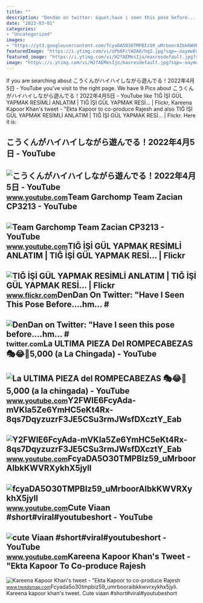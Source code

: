 ```yaml
---
title: ""
description: "Dendan on twitter: &quot;have i seen this pose before....hm... #"
date: "2023-03-01"
categories:
- "Uncategorized"
images:
- "https://yt3.googleusercontent.com/fcyaDA5O30TMPBIz59_uMrboorAIbkKWVRXykhX5jylI_mHsQMtKYRKrSU6WFKQalZc67BxTzAc=s900-c-k-c0x00ffffff-no-rj"
featuredImage: "https://i.ytimg.com/vi/oPb6FcYADA0/hq2.jpg?sqp=-oaymwEoCOADEOgC8quKqQMcGADwAQH4Ac4FgAKACooCDAgAEAEYZSBdKE4wDw==&amp;rs=AOn4CLCUQw-VGHZGEBpxjRVtchxVuCjbhQ"
featured_image: "https://i.ytimg.com/vi/H2fAEMesIjo/maxresdefault.jpg?sqp=-oaymwEmCIAKENAF8quKqQMa8AEB-AH-CYAC0AWKAgwIABABGGUgXyhTMA8=&amp;rs=AOn4CLCJYSghky0o-ilndxvg6fCYAda1ug"
image: "https://i.ytimg.com/vi/H2fAEMesIjo/maxresdefault.jpg?sqp=-oaymwEmCIAKENAF8quKqQMa8AEB-AH-CYAC0AWKAgwIABABGGUgXyhTMA8=&amp;rs=AOn4CLCJYSghky0o-ilndxvg6fCYAda1ug"
---
```


If you are searching about こうくんがハイハイしながら遊んでる！2022年4月5日 - YouTube you've visit to the right page. We have 9 Pics about こうくんがハイハイしながら遊んでる！2022年4月5日 - YouTube like TIĞ İŞİ GÜL YAPMAK RESİMLİ ANLATIM | TIĞ İŞİ GÜL YAPMAK RESİ… | Flickr, Kareena Kapoor Khan's tweet - "Ekta Kapoor to co-produce Rajesh and also TIĞ İŞİ GÜL YAPMAK RESİMLİ ANLATIM | TIĞ İŞİ GÜL YAPMAK RESİ… | Flickr. Here it is:

こうくんがハイハイしながら遊んでる！2022年4月5日 - YouTube
-------------------------------------

 ![こうくんがハイハイしながら遊んでる！2022年4月5日 - YouTube](https://i.ytimg.com/vi/H2fAEMesIjo/maxresdefault.jpg?sqp=-oaymwEmCIAKENAF8quKqQMa8AEB-AH-CYAC0AWKAgwIABABGGUgXyhTMA8=&rs=AOn4CLCJYSghky0o-ilndxvg6fCYAda1ug) <small>www.youtube.com</small>Team Garchomp Team Zacian CP3213 - YouTube
------------------------------------------

 ![Team Garchomp Team Zacian CP3213 - YouTube](https://i.ytimg.com/vi/HYLCwcE-Dgc/maxres2.jpg?sqp=-oaymwEoCIAKENAF8quKqQMcGADwAQH4AYwCgALgA4oCDAgAEAEYRSBHKGUwDw==&rs=AOn4CLC_ulBvmvqa2cf2uT56Qfk3FCYaDA) <small>www.youtube.com</small>TIĞ İŞİ GÜL YAPMAK RESİMLİ ANLATIM | TIĞ İŞİ GÜL YAPMAK RESİ… | Flickr
----------------------------------------------------------------------

 ![TIĞ İŞİ GÜL YAPMAK RESİMLİ ANLATIM | TIĞ İŞİ GÜL YAPMAK RESİ… | Flickr](https://live.staticflickr.com/65535/48057418427_572799f704_b.jpg) <small>www.flickr.com</small>DenDan On Twitter: "Have I Seen This Pose Before....hm... #
-----------------------------------------------------------

 ![DenDan on Twitter: "Have I seen this pose before....hm... #](https://pbs.twimg.com/media/FcyaDA4aMAAJchc?format=jpg&name=large) <small>twitter.com</small>La ULTIMA PIEZA Del ROMPECABEZAS 🎭😂🧘5,000 (a La Chingada) - YouTube
-------------------------------------------------------------------

 ![La ULTIMA PIEZA del ROMPECABEZAS 🎭😂🧘5,000 (a la chingada) - YouTube](https://i.ytimg.com/vi/KdZ3OosEZ6s/hq2.jpg?sqp=-oaymwEoCOADEOgC8quKqQMcGADwAQH4Ad4EgAK4CIoCDAgAEAEYZSBMKGMwDw==&rs=AOn4CLCfzFvJaPoNerKMbSKycXF-fCyaDA) <small>www.youtube.com</small>Y2FWIE6FcyAda-mVKIa5Ze6YmHC5eKt4Rx-8qs7DqyzuzrF3JE5CSu3rmJWsfDXcztY\_Eab
------------------------------------------------------------------------

 ![Y2FWIE6FcyAda-mVKIa5Ze6YmHC5eKt4Rx-8qs7DqyzuzrF3JE5CSu3rmJWsfDXcztY_Eab](https://yt3.googleusercontent.com/Y2FWIE6FcyAda-mVKIa5Ze6YmHC5eKt4Rx-8qs7DqyzuzrF3JE5CSu3rmJWsfDXcztY_Eab-qQ=s900-c-k-c0x00ffffff-no-rj) <small>www.youtube.com</small>FcyaDA5O30TMPBIz59\_uMrboorAIbkKWVRXykhX5jylI
---------------------------------------------

 ![fcyaDA5O30TMPBIz59_uMrboorAIbkKWVRXykhX5jylI](https://yt3.googleusercontent.com/fcyaDA5O30TMPBIz59_uMrboorAIbkKWVRXykhX5jylI_mHsQMtKYRKrSU6WFKQalZc67BxTzAc=s900-c-k-c0x00ffffff-no-rj) <small>www.youtube.com</small>Cute Viaan #short#viral#youtubeshort - YouTube
----------------------------------------------

 ![cute Viaan #short#viral#youtubeshort - YouTube](https://i.ytimg.com/vi/oPb6FcYADA0/hq2.jpg?sqp=-oaymwEoCOADEOgC8quKqQMcGADwAQH4Ac4FgAKACooCDAgAEAEYZSBdKE4wDw==&rs=AOn4CLCUQw-VGHZGEBpxjRVtchxVuCjbhQ) <small>www.youtube.com</small>Kareena Kapoor Khan's Tweet - "Ekta Kapoor To Co-produce Rajesh
---------------------------------------------------------------

 ![Kareena Kapoor Khan's tweet - "Ekta Kapoor to co-produce Rajesh](https://pbs.twimg.com/media/Fcyada8X0AANSFu.jpg) <small>www.trendsmap.com</small>Fcyada5o30tmpbiz59\_umrbooraibkkwvrxykhx5jyli. Kareena kapoor khan's tweet. Cute viaan #short#viral#youtubeshort
